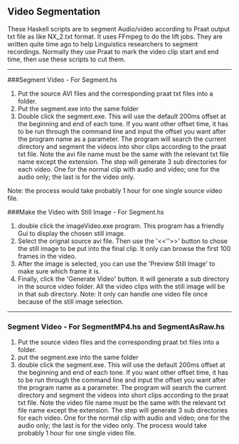 ## Video Segmentation

These Haskell scripts are to segment Audio/video according to Praat output txt file as like NX_2.txt format. It uses FFmpeg to do the lift jobs. 
They are written quite time ago to help Linguistics researchers to segment recordings. Normally they use Praat to mark the video clip start and end time, then use these scripts to cut them.

<hr>

###Segment Video - For Segment.hs

1. Put the source AVI files and the corresponding praat txt files into a folder.
2. Put the segment.exe into the same folder
3. Double click the segment.exe. This will use the default 200ms offset at the beginning
and end of each tone. If you want other offset time, it has to be run through the
command line and input the offset you want after the program name as a parameter.
The program will search the current directory and segment the videos into shor clips
according to the praat txt file. Note the avi file name must be the same with the
relevant txt file name except the extension. The step will generate 3 sub directories
for each video. One for the normal clip with audio and video; one for the audio only;
the last is for the video only.


Note: the process would take probably 1 hour for one single source video file.


###Make the Video with Still Image - For Segment.hs
1. double click the imageVideo.exe program. This program has a friendly Gui to display
the chosen still image.
2. Select the orignal source avi file. Then use the '<<''>>' button to chose the still image
to be put into the final clip. It only can browse the first 100 frames in the video.
3. After the image is selected, you can use the 'Preview Still Image' to make sure which
frame it is.
4. Finally, click the 'Generate Video' button. It will generate a sub directory in the source
video folder. All the video clips with the still image will be in that sub directory.
Note: It only can handle one video file once because of the still image selection.

<hr>

### Segment Video - For SegmentMP4.hs and SegmentAsRaw.hs
1. Put the source video files and the corresponding praat txt files into a folder.
2. put the segment.exe into the same folder
3. double click the segment.exe. This will use the default 200ms offset at the beginning
and end of each tone. If you want other offset time, it has to be run through the
command line and input the offset you want after the program name as a parameter.
The program will search the current directory and segment the videos into short clips
according to the praat txt file.
Note the video file name must be the same with the relevant txt file name except the
extension. The step will generate 3 sub directories for each video. One for the normal clip
with audio and video; one for the audio only; the last is for the video only. The process
would take probably 1 hour for one single video file.

